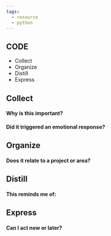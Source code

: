 ```yaml
---
tags:
  - resource
  - python
---
```

## CODE

- Collect
- Organize
- Distill
- Express
## Collect

#### Why is this important?

#### Did it triggered an emotional response?

## Organize

#### Does it relate to a project or area?

## Distill

#### This reminds me of:

## Express

#### Can I act now or later?

